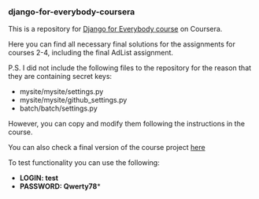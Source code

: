 ### django-for-everybody-coursera

This is a repository for [Django for Everybody course](https://www.coursera.org/specializations/django?) on Coursera.

Here you can find all necessary final solutions for the assignments for courses 2-4, including the final AdList assignment.

P.S. I did not include the following files to the repository for the reason that they are containing secret keys:
- mysite/mysite/settings.py
- mysite/mysite/github_settings.py
- batch/batch/settings.py

However, you can copy and modify them following the instructions in the course.

You can also check a final version of the course project [here](https://konstantink1.pythonanywhere.com/)

To test functionality you can use the following:
- **LOGIN: test**
- **PASSWORD: Qwerty78***
